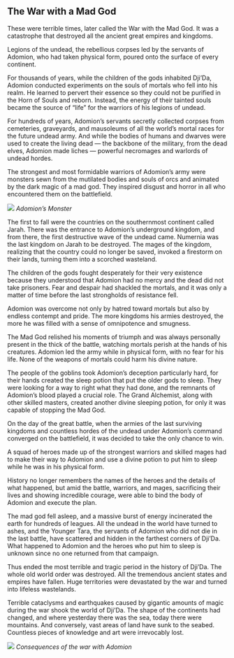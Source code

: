 ## The War with a Mad God

These were terrible times, later called the War with the Mad God. It was a catastrophe that destroyed all the ancient great empires and kingdoms.

Legions of the undead, the rebellious corpses led by the servants of Adomion, who had taken physical form, poured onto the surface of every continent.

For thousands of years, while the children of the gods inhabited Dji’Da, Adomion conducted experiments on the souls of mortals who fell into his realm. He learned to pervert their essence so they could not be purified in the Horn of Souls and reborn. Instead, the energy of their tainted souls became the source of “life” for the warriors of his legions of undead.

For hundreds of years, Adomion’s servants secretly collected corpses from cemeteries, graveyards, and mausoleums of all the world’s mortal races for the future undead army. And while the bodies of humans and dwarves were used to create the living dead — the backbone of the military, from the dead elves, Adomion made liches — powerful necromages and warlords of undead hordes.

The strongest and most formidable warriors of Adomion’s army were monsters sewn from the mutilated bodies and souls of orcs and animated by the dark magic of a mad god. They inspired disgust and horror in all who encountered them on the battlefield.

![](monstr.2x.png)
*Adomion’s Monster*

The first to fall were the countries on the southernmost continent called Jarah. There was the entrance to Adomion’s underground kingdom, and from there, the first destructive wave of the undead came. Numernia was the last kingdom on Jarah to be destroyed. The mages of the kingdom, realizing that the country could no longer be saved, invoked a firestorm on their lands, turning them into a scorched wasteland.

The children of the gods fought desperately for their very existence because they understood that Adomion had no mercy and the dead did not take prisoners. Fear and despair had shackled the mortals, and it was only a matter of time before the last strongholds of resistance fell.

Adomion was overcome not only by hatred toward mortals but also by endless contempt and pride. The more kingdoms his armies destroyed, the more he was filled with a sense of omnipotence and smugness.

The Mad God relished his moments of triumph and was always personally present in the thick of the battle, watching mortals perish at the hands of his creatures. Adomion led the army while in physical form, with no fear for his life. None of the weapons of mortals could harm his divine nature.

The people of the goblins took Adomion’s deception particularly hard, for their hands created the sleep potion that put the older gods to sleep. They were looking for a way to right what they had done, and the remnants of Adomion’s blood played a crucial role. The Grand Alchemist, along with other skilled masters, created another divine sleeping potion, for only it was capable of stopping the Mad God.

On the day of the great battle, when the armies of the last surviving kingdoms and countless hordes of the undead under Adomion’s command converged on the battlefield, it was decided to take the only chance to win.

A squad of heroes made up of the strongest warriors and skilled mages had to make their way to Adomion and use a divine potion to put him to sleep while he was in his physical form.

History no longer remembers the names of the heroes and the details of what happened, but amid the battle, warriors, and mages, sacrificing their lives and showing incredible courage, were able to bind the body of Adomion and execute the plan.

The mad god fell asleep, and a massive burst of energy incinerated the earth for hundreds of leagues. All the undead in the world have turned to ashes, and the Younger Tara, the servants of Adomion who did not die in the last battle, have scattered and hidden in the farthest corners of Dji’Da. What happened to Adomion and the heroes who put him to sleep is unknown since no one returned from that campaign.

Thus ended the most terrible and tragic period in the history of Dji’Da. The whole old world order was destroyed. All the tremendous ancient states and empires have fallen. Huge territories were devastated by the war and turned into lifeless wastelands.

Terrible cataclysms and earthquakes caused by gigantic amounts of magic during the war shook the world of Dji’Da. The shape of the continents had changed, and where yesterday there was the sea, today there were mountains. And conversely, vast areas of land have sunk to the seabed. Countless pieces of knowledge and art were irrevocably lost.


![](endgoldenage.2x.png)
*Consequences of the war with Adomion*